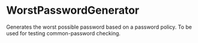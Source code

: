 # WorstPasswordGenerator
Generates the worst possible password based on a password policy. To be used for testing common-password checking.
